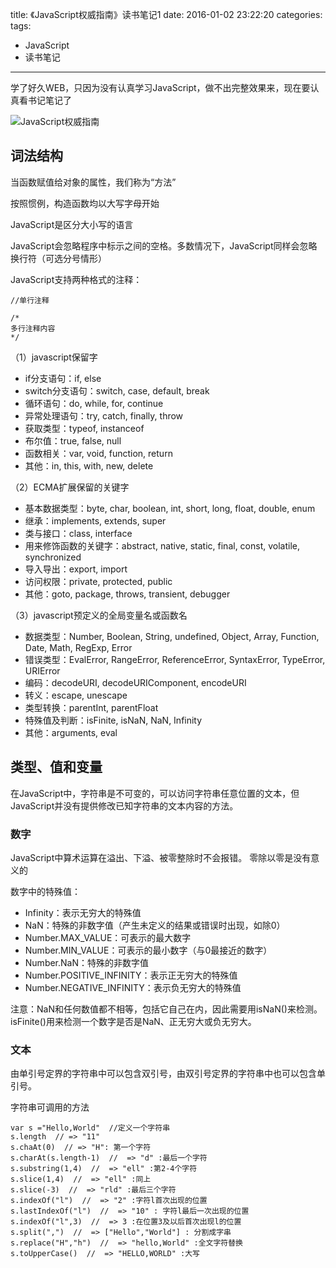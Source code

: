 title: 《JavaScript权威指南》读书笔记1
date: 2016-01-02 23:22:20
categories:
tags:
- JavaScript
- 读书笔记
---

学了好久WEB，只因为没有认真学习JavaScript，做不出完整效果来，现在要认真看书记笔记了
<!-- more -->
![JavaScript权威指南](/media/s8958854.jpg)

## 词法结构
当函数赋值给对象的属性，我们称为“方法”

按照惯例，构造函数均以大写字母开始

JavaScript是区分大小写的语言

JavaScript会忽略程序中标示之间的空格。多数情况下，JavaScript同样会忽略换行符（可选分号情形）

JavaScript支持两种格式的注释：
	
	//单行注释 
	
	/*
	多行注释内容
	*/
	
	
（1）javascript保留字

- if分支语句：if, else
- switch分支语句：switch, case, default, break
- 循环语句：do, while, for, continue
- 异常处理语句：try, catch, finally, throw
- 获取类型：typeof, instanceof
- 布尔值：true, false, null
- 函数相关：var, void, function, return
- 其他：in, this, with, new, delete

（2）ECMA扩展保留的关键字

- 基本数据类型：byte, char, boolean, int, short, long, float, double, enum
- 继承：implements, extends, super
- 类与接口：class, interface
- 用来修饰函数的关键字：abstract, native, static, final, const, volatile, synchronized
- 导入导出：export, import
- 访问权限：private, protected, public
- 其他：goto, package, throws, transient, debugger

（3）javascript预定义的全局变量名或函数名

- 数据类型：Number, Boolean, String, undefined, Object, Array, Function, Date, Math, RegExp, Error
- 错误类型：EvalError, RangeError, ReferenceError, SyntaxError, TypeError, URIError
- 编码：decodeURI, decodeURIComponent, encodeURI
- 转义：escape, unescape
- 类型转换：parentInt, parentFloat
- 特殊值及判断：isFinite, isNaN, NaN, Infinity
- 其他：arguments, eval


## 类型、值和变量

在JavaScript中，字符串是不可变的，可以访问字符串任意位置的文本，但JavaScript并没有提供修改已知字符串的文本内容的方法。


### 数字

JavaScript中算术运算在溢出、下溢、被零整除时不会报错。
零除以零是没有意义的


数字中的特殊值：

- Infinity：表示无穷大的特殊值
- NaN：特殊的非数字值（产生未定义的结果或错误时出现，如除0）
- Number.MAX_VALUE：可表示的最大数字
- Number.MIN_VALUE：可表示的最小数字（与0最接近的数字）
- Number.NaN：特殊的非数字值
- Number.POSITIVE_INFINITY：表示正无穷大的特殊值
- Number.NEGATIVE_INFINITY：表示负无穷大的特殊值

注意：NaN和任何数值都不相等，包括它自己在内，因此需要用isNaN()来检测。isFinite()用来检测一个数字是否是NaN、正无穷大或负无穷大。

### 文本
由单引号定界的字符串中可以包含双引号，由双引号定界的字符串中也可以包含单引号。

字符串可调用的方法

	var s ="Hello,World"  //定义一个字符串
	s.length  // => "11"  
	s.chaAt(0)  // => "H": 第一个字符
	s.charAt(s.length-1)  //  => "d" :最后一个字符
	s.substring(1,4)  //  => "ell" :第2-4个字符
	s.slice(1,4)  //  => "ell" :同上
	s.slice(-3)  //  => "rld" :最后三个字符
	s.indexOf("l")  //  => "2" :字符l首次出现的位置
	s.lastIndexOf("l")  //  => "10" : 字符l最后一次出现的位置
	s.indexOf("l",3)  //  => 3 :在位置3及以后首次出现l的位置
	s.split(",")  //  => ["Hello","World"] : 分割成字串
	s.replace("H","h")  //  => "hello,World" :全文字符替换
	s.toUpperCase()  //  => "HELLO,WORLD" :大写


